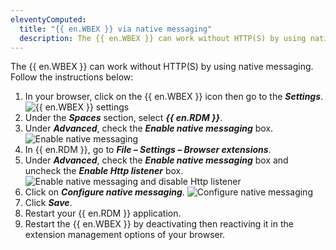 ```yaml
---
eleventyComputed:
  title: "{{ en.WBEX }} via native messaging"
  description: The {{ en.WBEX }} can work without HTTP(S) by using native messaging.
---
```

The {{ en.WBEX }} can work without HTTP(S) by using native messaging. Follow the instructions below:

1. In your browser, click on the {{ en.WBEX }} icon then go to the ***Settings***.
![{{ en.WBEX }} settings](https://cdnweb.devolutions.net/docs/WBEX2000_2024_1.png)
1. Under the ***Spaces*** section, select ***{{ en.RDM }}***.
1. Under ***Advanced***, check the ***Enable native messaging*** box.
![Enable native messaging](https://cdnweb.devolutions.net/docs/WBEX2001_2024_1.png)
1. In {{ en.RDM }}, go to ***File – Settings – Browser extensions***.
1. Under ***Advanced***, check the ***Enable native messaging*** box and uncheck the ***Enable Http listener*** box.
![Enable native messaging and disable Http listener](https://cdnweb.devolutions.net/docs/RDMW2020_2024_1.png)
1. Click on ***Configure native messaging***.
![Configure native messaging](https://cdnweb.devolutions.net/docs/RDMW2021_2024_1.png)
1. Click ***Save***.
1. Restart your {{ en.RDM }} application.
1. Restart the {{ en.WBEX }} by deactivating then reactiving it in the extension management options of your browser.